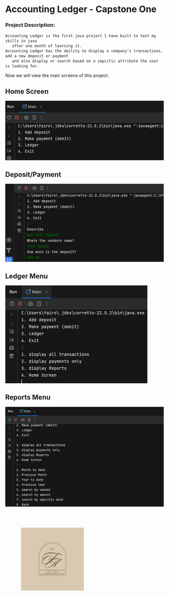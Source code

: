 # Accounting Ledger - Capstone One
### Project Description:
    Accounting Ledger is the first java project I have built to test my skills in java
       after one month of learning it. 
    Accounting Ledger has the ability to display a company's transactions, add a new deposit or payment
       and also display or search based on a sepcific attribute the user is looking for.
Now we will view the main screens of this project.

## Home Screen
![Main Menu Screen](images/MainMenuScreen.png)

## Deposit/Payment 
![Deposit/Payment](images/DepositScreen.png)

## Ledger Menu
![Ledger Menu](images/LedgerMenu.png)

## Reports Menu
![Reports Menu](images/ReportsScreen.png)

<img src="images/Logo.png" width =200px height=200px style="vertical-align:middle; margin:50px">
